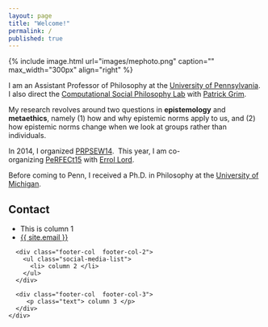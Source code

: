 ```yaml
---
layout: page
title: "Welcome!"
permalink: /
published: true
---
```


{% include image.html url="images/mephoto.png" caption="" max_width="300px" align="right" %}

I am an Assistant Professor of Philosophy at the [University of Pennsylvania](http://philosophy.sas.upenn.edu/). I also direct the [Computational Social Philosophy Lab](/CSPL/) with [Patrick Grim](http://www.pgrim.org/).

My research revolves around two questions in **epistemology** and **metaethics**, namely (1) how and why epistemic norms apply to us, and (2) how epistemic norms change when we look at groups rather than individuals.

In 2014, I organized [PRPSEW14](http://www.phil.upenn.edu/~singerd/PRPSEW14.html).  This year, I am co-organizing [PeRFECt15](http://www.phil.upenn.edu/~singerd/PeRFECt15.html) with [Errol Lord](http://www.errol-lord.com/). 

Before coming to Penn, I received a Ph.D. in Philosophy at the [University of Michigan](http://www.lsa.umich.edu/philosophy/).  


## Contact

<div class="wrapper">
    <div class="footer-col-wrapper">
      <div class="footer-col  footer-col-1">
        <ul class="contact-list">
          <li>This is column 1
          <li><a href="mailto:{{ site.email }}">{{ site.email }}</a></li>
        </ul>
      </div>

      <div class="footer-col  footer-col-2">
        <ul class="social-media-list">
          <li> column 2 </li>
        </ul>
      </div>

      <div class="footer-col  footer-col-3">
         <p class="text"> column 3 </p>
      </div>
    </div>
  </div>

